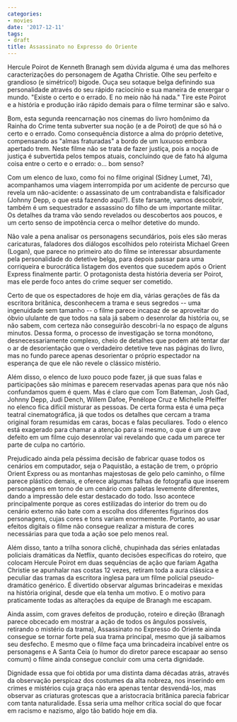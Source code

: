 ```yaml
---
categories:
- movies
date: '2017-12-11'
tags:
- draft
title: Assassinato no Expresso do Oriente
---
```


Hercule Poirot de Kenneth Branagh sem dúvida alguma é uma das melhores caracterizações do personagem de Agatha Christie. Olhe seu perfeito e grandioso (e simétrico!) bigode. Ouça seu sotaque belga definindo sua personalidade através do seu rápido raciocínio e sua maneira de enxergar o mundo. "Existe o certo e o errado. E no meio não há nada." Tire este Poirot e a história e produção irão rápido demais para o filme terminar são e salvo.

Bom, esta segunda reencarnação nos cinemas do livro homônimo da Rainha do Crime tenta subverter sua noção (e a de Poirot) de que só há o certo e o errado. Como consequência distorce a alma do próprio detetive, compensando as "almas fraturadas" a bordo de um luxuoso embora apertado trem. Neste filme não se trata de fazer justiça, pois a noção de justiça é subvertida pelos tempos atuais, concluindo que de fato há alguma coisa entre o certo e o errado: o... bom senso?

Com um elenco de luxo, como foi no filme original (Sidney Lumet, 74), acompanhamos uma viagem interrompida por um acidente de percurso que revela um não-acidente: o assassinato de um contrabandista e falsificador (Johnny Depp, o que está fazendo aqui?). Este farsante, vamos descobrir, também é um sequestrador e assassino do filho de um importante militar. Os detalhes da trama vão sendo revelados ou descobertos aos poucos, e um certo senso de impotência cerca o melhor detetive do mundo.

Não vale a pena analisar os personagens secundários, pois eles são meras caricaturas, faladores dos diálogos escolhidos pelo roteirista Michael Green (Logan), que parece no primeiro ato do filme se interessar absurdamente pela personalidade do detetive belga, para depois passar para uma corriqueira e burocrática listagem dos eventos que sucedem após o Orient Express finalmente partir. O protagonista desta história deveria ser Poirot, mas ele perde foco antes do crime sequer ser cometido.

Certo de que os espectadores de hoje em dia, várias gerações de fãs da escritora britânica, desconhecem a trama e seus segredos -- uma ingenuidade sem tamanho -- o filme parece incapaz de se aproveitar do óbvio ululante de que todos na sala já sabem o desenrolar da história ou, se não sabem, com certeza não conseguirão descobri-la no espaço de alguns minutos. Dessa forma, o processo de investigação se torna monótono, desnecessariamente complexo, cheio de detalhes que podem até tentar dar o ar de desorientação que o verdadeiro detetive teve nas páginas do livro, mas no fundo parece apenas desorientar o próprio espectador na esperança de que ele não revele o clássico mistério.

Além disso, o elenco de luxo pouco pode fazer, já que suas falas e participações são mínimas e parecem reservadas apenas para que nós não confundamos quem é quem. Mas é claro que com Tom Bateman, Josh Gad, Johnny Depp, Judi Dench, Willem Dafoe, Penélope Cruz e Michelle Pfeiffer no elenco fica difícil misturar as pessoas. De certa forma esta é uma peça teatral cinematográfica, já que todos os detalhes que cercam a trama original foram resumidas em caras, bocas e falas peculiares. Todo o elenco está exagerado para chamar a atenção para si mesmo, o que é um grave defeito em um filme cujo desenrolar vai revelando que cada um parece ter parte de culpa no cartório.

Prejudicado ainda pela péssima decisão de fabricar quase todos os cenários em computador, seja o Paquistão, a estação de trem, o próprio Orient Express ou as montanhas majestosas de gelo pelo caminho, o filme parece plástico demais, e oferece algumas falhas de fotografia que inserem personagens em torno de um cenário com paletas levemente diferentes, dando a impressão dele estar destacado do todo. Isso acontece principalmente porque as cores estilizadas do interior do trem ou do cenário externo não bate com a escolha dos diferentes figurinos dos personagens, cujas cores e tons variam enormemente. Portanto, ao usar efeitos digitais o filme não consegue realizar a mistura de cores necessárias para que toda a ação soe pelo menos real.

Além disso, tanto a trilha sonora clichê, chupinhada das séries enlatadas policiais dramáticas da Netflix, quanto decisões específicas do roteiro, que colocam Hercule Poirot em duas sequências de ação que fariam Agatha Christie se apunhalar nas costas 12 vezes, retiram toda a aura clássica e peculiar das tramas da escritora inglesa para um filme policial pseudo-dramático genérico. É divertido observar algumas brincadeiras e mexidas na história original, desde que ela tenha um motivo. E o motivo para praticamente todas as alterações da equipe de Branagh me escapam.

Ainda assim, com graves defeitos de produção, roteiro e direção (Branagh parece obcecado em mostrar a ação de todos os ângulos possíveis, retirando o mistério da trama), Assassinato no Expresso do Oriente ainda consegue se tornar forte pela sua trama principal, mesmo que já saibamos seu desfecho. E mesmo que o filme faça uma brincadeira incabível entre os personagens e A Santa Ceia (o humor do diretor parece escapaar ao senso comum) o filme ainda consegue concluir com uma certa dignidade.

Dignidade essa que foi obtida por uma distinta dama décadas atrás, através da observação perspicaz dos costumes da alta nobreza, nos inserindo em crimes e mistérios cuja graça não era apenas tentar desvendá-los, mas observar as criaturas grotescas que a aristocracia britânica parecia fabricar com tanta naturalidade. Essa seria uma melhor crítica social do que focar em racismo e nazismo, algo tão batido hoje em dia.